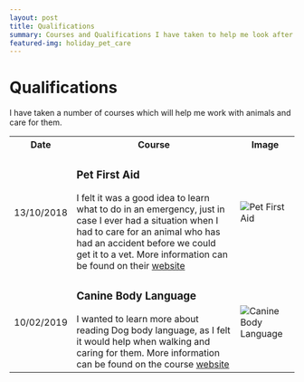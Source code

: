 ```yaml
---
layout: post
title: Qualifications
summary: Courses and Qualifications I have taken to help me look after animals
featured-img: holiday_pet_care
---
```


# Qualifications

I have taken a number of courses which will help me work with animals and care for them.

 <table style="width:100%">
  <tr>
    <th>Date</th>
    <th>Course</th>
    <th>Image</th>
  </tr>
  <tr>
    <td>13/10/2018</td>
    <td><h3>Pet First Aid</h3>I felt it was a good idea to learn what to do in an emergency, just in case I ever had a situation when I had to care for an animal who has had an accident before we could get it to a vet. More information can be found on their <a href="https://www.propetfirstaid.co.uk/">website</a></td>
    <td><img src="{{ site.url }}{{ site.baseurl }}/assets/img/posts/FirstAid_200.jpg" alt="Pet First Aid"></td>
  </tr>
  <tr>
    <td>10/02/2019</td>
    <td><h3>Canine Body Language</h3>I wanted to learn more about reading Dog body language, as I felt it would help when walking and caring for them. More information can be found on the course <a href="https://www.dogtrainingcollege.co.uk/canine-body-language">website</a></td>
    <td><img src="{{ site.url }}{{ site.baseurl }}/assets/img/posts/CanineBodyLanguage_200.png" alt="Canine Body Language"></td>
  </tr>
</table> 



